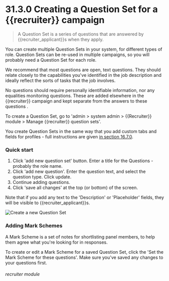 # 31.3.0 Creating a Question Set for a {{recruiter}} campaign

> A Question Set is a series of questions that are answered by {{recruiter_applicant}}s when they apply.

You can create multiple Question Sets in your system, for different types of role.  Question Sets
can be re-used in multiple campaigns, so you will probably need a Question Set for each role.

We recommend that most questions are open, text questions.  They should relate closely to the 
capabilities you've identified in the job description and ideally reflect the sorts of tasks 
that the job involves.

No questions should require personally identifiable information, nor any equalities monitoring questions. 
These are added elsewhere in the {{recruiter}} campaign and kept separate from the answers to these questions .

To create a Question Set, go to 'admin > system admin > {{Recruiter}} module > Manage {{recruiter}} question sets'.

You create Question Sets in the same way that you add custom tabs and fields for profiles - 
full instructions are given [in section 16.7.0](/en/help/p/16.7.0).

### Quick start

1. Click 'add new question set' button. Enter a title for the Questions - probably the role name.
2. Click 'add new question'.  Enter the question text, and select the question type. Click update.
3. Continue adding questions.
4. Click 'save all changes' at the top (or bottom) of the screen.

Note that if you add any text to the 'Description' or 'Placeholder' fields, they will be visible
to {{recruiter_applicant}}s.

![Create a new Question Set](31.2.0a.gif)

### Adding Mark Schemes

A Mark Scheme is a set of notes for shortlisting panel members, to help them agree what you're looking
for in responses.

To create or edit a Mark Scheme for a saved Question Set, click the 'Set the Mark Scheme for these questions'.
Make sure you've saved any changes to your questions first.


###### recruiter module
